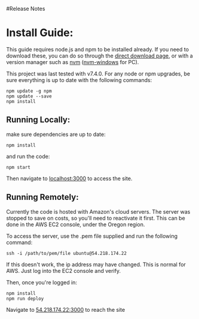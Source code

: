 #Release Notes



# Install Guide:

This guide requires node.js and npm to be installed already. If you need to download these, you can do so through the [direct download page](https://nodejs.org/en/download), or with a version manager such as [nvm](https://github.com/creationix/nvm) ([nvm-windows](https://github.com/coreybutler/nvm-windows) for PC).

This project was last tested with v7.4.0. For any node or npm upgrades, be sure everything is up to date with the following commands:

```
npm update -g npm
npm update --save
npm install
```


## Running Locally:

make sure dependencies are up to date:

```
npm install
```

and run the code:

```
npm start
```

Then navigate to [localhost:3000](http://localhost:3000) to access the site.

## Running Remotely:

Currently the code is hosted with Amazon's cloud servers. The server was stopped to save on costs, so you'll need to reactivate it first. This can be done in the AWS EC2 console, under the Oregon region.

To access the server, use the .pem file supplied and run the following command:

```
ssh -i /path/to/pem/file ubuntu@54.218.174.22
```

If this doesn't work, the ip address may have changed. This is normal for AWS. Just log into the EC2 console and verify.

Then, once you're logged in:

```
npm install
npm run deploy
```

Navigate to [54.218.174.22:3000](http://54.218.174.22) to reach the site
